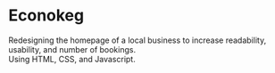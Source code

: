 # Econokeg
Redesigning the homepage of a local business to increase readability, usability, and number of bookings.  
Using HTML, CSS, and Javascript.
